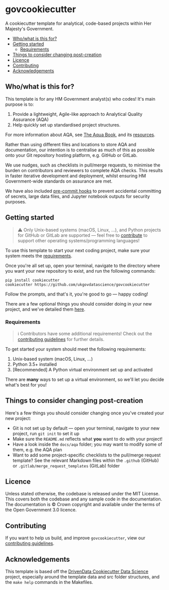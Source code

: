 # govcookiecutter

A cookiecutter template for analytical, code-based projects within Her Majesty's Government.

- [Who/what is this for?](#whowhat-is-this-for)
- [Getting started](#getting-started)
  - [Requirements](#requirements)
- [Things to consider changing post-creation](#things-to-consider-changing-post-creation)
- [Licence](#licence)
- [Contributing](#contributing)
- [Acknowledgements](#acknowledgements)

## Who/what is this for?

This template is for any HM Government analyst(s) who codes! It's main purpose is to:

1. Provide a lightweight, Agile-like approach to Analytical Quality Assurance (AQA)
2. Help quickly set up standardised project structures.

For more information about AQA, see [The Aqua Book][aqua-book], and its [resources][aqua-book-resources].

Rather than using different files and locations to store AQA and documentation, our intention is to centralise as much
of this as possible onto your Git repository hosting platform, e.g. GitHub or GitLab.

We use nudges, such as checklists in pull/merge requests, to minimise the burden on contributors and reviewers to
complete AQA checks. This results in faster iterative development and deployment, whilst ensuring HM Government-wide
standards on assurance are met.

We have also included [pre-commit hooks][pre-commit] to prevent accidental committing of secrets, large data files, and
Jupyter notebook outputs for security purposes.

## Getting started

> ⚠️ Only Unix-based systems (macOS, Linux, ...), and Python projects for GitHub or GitLab are supported — feel free to
> [contribute](#contributing) to support other operating systems/programming languages!

To use this template to start your next coding project, make sure your system meets the [requirements](#requirements).

Once you're all set up, open your terminal, navigate to the directory where you want your new repository to exist, and
run the following commands:

```shell script
pip install cookiecutter
cookiecutter https://github.com/ukgovdatascience/govcookiecutter
```

Follow the prompts, and that's it, you're good to go — happy coding!

There are a few optional things you should consider doing in your new project, and we've detailed them
[here](#things-to-consider-changing-post-creation).

### Requirements

> ℹ️ Contributors have some additional requirements! Check out the [contributing guidelines][contributing] for further
> details.

To get started your system should meet the following requirements:

1. Unix-based system (macOS, Linux, ...)
2. Python 3.5+ installed
3. \[Recommended\] A Python virtual environment set up and activated

There are **many** ways to set up a virtual environment, so we'll let you decide what's best for you!

## Things to consider changing post-creation

Here's a few things you should consider changing once you've created your new project:

- Git is not set up by default — open your terminal, navigate to your new project, run `git init` to set it up
- Make sure the `README.md` reflects what **you** want to do with your project!
- Have a look inside the `docs/aqa` folder; you may want to modify some of them, e.g. the AQA plan
- Want to add some project-specific checklists to the pull/merge request template? See the relevant Markdown files
  within the `.github` (GitHub) or `.gitlab/merge_request_templates` (GitLab) folder

## Licence

Unless stated otherwise, the codebase is released under the MIT License. This covers both the codebase and any sample
code in the documentation. The documentation is © Crown copyright and available under the terms of the Open Government
3.0 licence.

## Contributing

If you want to help us build, and improve `govcookiecutter`, view our [contributing guidelines][contributing].

## Acknowledgements

This template is based off the [DrivenData Cookiecutter Data Science][drivendata] project, especially around the
template data and src folder structures, and the `make help` commands in the Makefiles.

[aqua-book]: https://www.gov.uk/government/publications/the-aqua-book-guidance-on-producing-quality-analysis-for-government
[aqua-book-resources]: https://www.gov.uk/government/collections/aqua-book-resources
[contributing]: ./CONTRIBUTING.md
[cookiecutter]: https://github.com/cookiecutter/cookiecutter
[drivendata]: http://drivendata.github.io/cookiecutter-data-science/
[pre-commit]: https://pre-commit.com/
